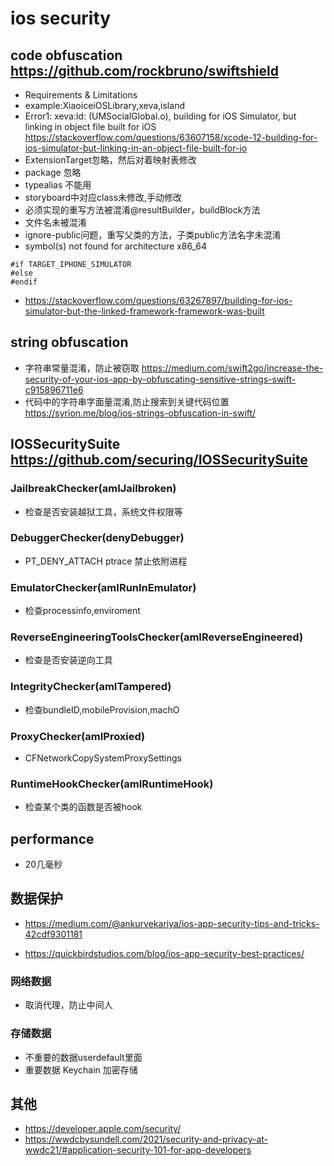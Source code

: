 # ios security

## code obfuscation <https://github.com/rockbruno/swiftshield>

- Requirements & Limitations
- example:XiaoiceiOSLibrary,xeva,island
- Error1: xeva:ld: (UMSocialGlobal.o), building for iOS Simulator, but linking in object file built for iOS <https://stackoverflow.com/questions/63607158/xcode-12-building-for-ios-simulator-but-linking-in-an-object-file-built-for-io>
- ExtensionTarget忽略，然后对着映射表修改
- package 忽略
- typealias 不能用
- storyboard中对应class未修改,手动修改
- 必须实现的重写方法被混淆@resultBuilder，buildBlock方法
- 文件名未被混淆
- ignore-public问题，重写父类的方法，子类public方法名字未混淆
- symbol(s) not found for architecture x86_64 

```
#if TARGET_IPHONE_SIMULATOR 
#else 
#endif
```

- <https://stackoverflow.com/questions/63267897/building-for-ios-simulator-but-the-linked-framework-framework-was-built>

## string obfuscation

- 字符串常量混淆，防止被窃取 <https://medium.com/swift2go/increase-the-security-of-your-ios-app-by-obfuscating-sensitive-strings-swift-c915896711e6>
- 代码中的字符串字面量混淆,防止搜索到关键代码位置 <https://syrion.me/blog/ios-strings-obfuscation-in-swift/>

## IOSSecuritySuite <https://github.com/securing/IOSSecuritySuite>

### JailbreakChecker(amIJailbroken)

- 检查是否安装越狱工具，系统文件权限等

### DebuggerChecker(denyDebugger)

- PT_DENY_ATTACH ptrace 禁止依附进程

### EmulatorChecker(amIRunInEmulator)

- 检查processinfo,enviroment

### ReverseEngineeringToolsChecker(amIReverseEngineered)

- 检查是否安装逆向工具

### IntegrityChecker(amITampered)

- 检查bundleID,mobileProvision,machO

### ProxyChecker(amIProxied)

- CFNetworkCopySystemProxySettings

### RuntimeHookChecker(amIRuntimeHook)

- 检查某个类的函数是否被hook

## performance

- 20几毫秒

## 数据保护

- <https://medium.com/@ankurvekariya/ios-app-security-tips-and-tricks-42cdf9301181>

- <https://quickbirdstudios.com/blog/ios-app-security-best-practices/>

### 网络数据

- 取消代理，防止中间人

### 存储数据

- 不重要的数据userdefault里面
- 重要数据 Keychain 加密存储

## 其他

- <https://developer.apple.com/security/>
- <https://wwdcbysundell.com/2021/security-and-privacy-at-wwdc21/#application-security-101-for-app-developers>